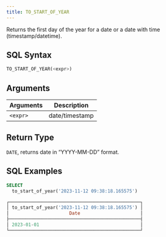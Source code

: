 ```yaml
---
title: TO_START_OF_YEAR
---
```


Returns the first day of the year for a date or a date with time (timestamp/datetime).

## SQL Syntax

```sql
TO_START_OF_YEAR(<expr>)
```

## Arguments

| Arguments | Description    |
|-----------|----------------|
| `<expr>`  | date/timestamp |

## Return Type

`DATE`, returns date in “YYYY-MM-DD” format.

## SQL Examples

```sql
SELECT
  to_start_of_year('2023-11-12 09:38:18.165575')

┌────────────────────────────────────────────────┐
│ to_start_of_year('2023-11-12 09:38:18.165575') │
│                      Date                      │
├────────────────────────────────────────────────┤
│ 2023-01-01                                     │
└────────────────────────────────────────────────┘
```
